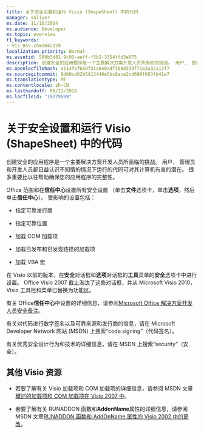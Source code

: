 ```yaml
---
title: 关于安全设置和运行 Visio (ShapeSheet) 中的代码
manager: soliver
ms.date: 11/16/2014
ms.audience: Developer
ms.topic: overview
f1_keywords:
- Vis_DSS.chm1042370
localization_priority: Normal
ms.assetid: 506b3d81-9c93-aeff-f5b2-3354ffd3e075
description: 创建安全的应用程序是一个主要解决方案开发人员所面临的挑战。 用户、 管理员和开发人员都日益认识不知情的情况下运行的代码可对其计算机有害的潜在。 很多重要比以往帮助确保您的应用程序的完整性。
ms.openlocfilehash: e114fef650f31a6e0adf368d339f71e3a32113f7
ms.sourcegitcommit: 9d60cd82b5413446e5bc8ace2cd689f683fb41a7
ms.translationtype: MT
ms.contentlocale: zh-CN
ms.lasthandoff: 06/11/2018
ms.locfileid: "19779599"
---
```

# <a name="about-security-settings-and-running-code-in-visio-shapesheet"></a>关于安全设置和运行 Visio (ShapeSheet) 中的代码

 创建安全的应用程序是一个主要解决方案开发人员所面临的挑战。 用户、 管理员和开发人员都日益认识不知情的情况下运行的代码可对其计算机有害的潜在。 很多重要比以往帮助确保您的应用程序的完整性。 
  
Office 范围和在**信任中心**设置所有安全设置 （单击**文件**选项卡，单击**选项**，然后单击**信任中心**）。 受影响的设置包括：
  
- 指定可靠发行商
    
- 指定可靠位置
    
- 加载 COM 加载项 
    
- 加载已发布和已发现路径的加载项
    
- 加载 VBA 宏
    
在 Visio 以前的版本，在**安全**对话框和**选项**对话框的**工具**菜单的**安全**选项卡中进行设置。 Office Visio 2007 截止淘汰了这些对话框，并从 Microsoft Visio 2010，Visio 工具栏和菜单已替换为功能区。 
  
有关 Office**信任中心**中设置的详细信息，请参阅[Microsoft Office 解决方案开发人员安全备注](http://msdn2.microsoft.com/en-us/library/aa433259.aspx)。
  
 有关对代码进行数字签名以及可靠来源和发行商的信息，请在 Microsoft Developer Network 网站 (MSDN) 上搜索“code signing”（代码签名）。 
  
有关优秀安全设计行为和技术的详细信息，请在 MSDN 上搜索“security”（安全）。 
  
## <a name="additional-visio-resources"></a>其他 Visio 资源

- 若要了解有关 Visio 加载项和 COM 加载项的详细信息，请参阅 MSDN 文章[概述的加载项和 COM 加载项在 Visio 2007 中](http://msdn.microsoft.com/en-us/library/bb851468.aspx)。
    
- 若要了解有关 RUNADDON 函数和**AddonName**属性的详细信息，请参阅 MSDN 文章[RUNADDON 函数和 AddOnName 属性的 Visio 2002 中的更改](http://msdn.microsoft.com/en-us/library/aa140368%28office.10%29.aspx)。
    

